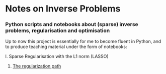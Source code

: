 # Notes on Inverse Problems
### Python scripts and notebooks about (sparse) inverse problems, regularisation and optimisation

Up to now this project is essentially for me to become fluent in Python, and to produce teaching material under the form of notebooks:

I. Sparse Regularisation with the L1 norm (LASSO)
  1. [The regularization path](https://nbviewer.jupyter.org/github/Guillaume-Garrigos/invprob/blob/master/lasso_1-regularisation_path.ipynb)
